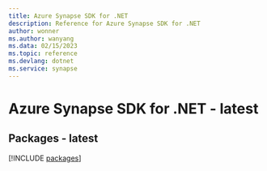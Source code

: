 ```yaml
---
title: Azure Synapse SDK for .NET
description: Reference for Azure Synapse SDK for .NET
author: wonner
ms.author: wanyang
ms.data: 02/15/2023
ms.topic: reference
ms.devlang: dotnet
ms.service: synapse
---
```

# Azure Synapse SDK for .NET - latest
## Packages - latest
[!INCLUDE [packages](synapse-index.md)]